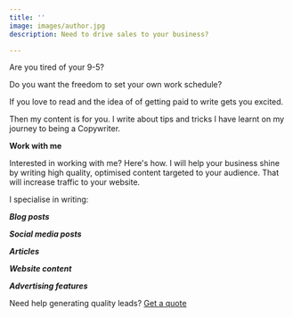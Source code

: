 ```yaml
---
title: ''
image: images/author.jpg
description: Need to drive sales to your business?

---
```

Are you tired of your 9-5?

Do you want the freedom to set your own work schedule?

If you love to read and the idea of of getting paid to write gets you excited.

Then my content is for you. I write about tips and tricks I have learnt on my journey to being a Copywriter.

**Work with me**

Interested in working with me? Here's how. I  will help your business shine by writing high quality, optimised content targeted to your audience. That will increase traffic to your website.

 I specialise in writing:

**_Blog posts_**

**_Social media posts_**

**_Articles_**

**_Website content_**

**_Advertising features_**

Need help generating quality leads? [Get a quote](https://www.ruthchernous.com/contact/ "Contact")